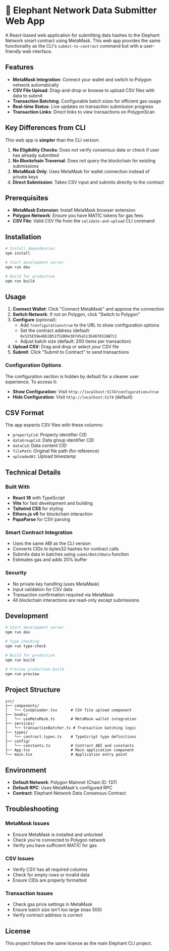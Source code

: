 # 🐘 Elephant Network Data Submitter Web App

A React-based web application for submitting data hashes to the Elephant Network smart contract using MetaMask. This web app provides the same functionality as the CLI's `submit-to-contract` command but with a user-friendly web interface.

## Features

- **MetaMask Integration**: Connect your wallet and switch to Polygon network automatically
- **CSV File Upload**: Drag-and-drop or browse to upload CSV files with data to submit
- **Transaction Batching**: Configurable batch sizes for efficient gas usage
- **Real-time Status**: Live updates on transaction submission progress
- **Transaction Links**: Direct links to view transactions on PolygonScan

## Key Differences from CLI

This web app is **simpler** than the CLI version:

1. **No Eligibility Checks**: Does not verify consensus data or check if user has already submitted
2. **No Blockchain Traversal**: Does not query the blockchain for existing submissions
3. **MetaMask Only**: Uses MetaMask for wallet connection instead of private keys
4. **Direct Submission**: Takes CSV input and submits directly to the contract

## Prerequisites

- **MetaMask Extension**: Install MetaMask browser extension
- **Polygon Network**: Ensure you have MATIC tokens for gas fees
- **CSV File**: Valid CSV file from the `validate-and-upload` CLI command

## Installation

```bash
# Install dependencies
npm install

# Start development server
npm run dev

# Build for production
npm run build
```

## Usage

1. **Connect Wallet**: Click "Connect MetaMask" and approve the connection
2. **Switch Network**: If not on Polygon, click "Switch to Polygon"
3. **Configure** (optional):
   - Add `?configuration=true` to the URL to show configuration options
   - Set the contract address (default: `0x525E59e4DE2B51f52B9e30745a513E407652AB7c`)
   - Adjust batch size (default: 200 items per transaction)
4. **Upload CSV**: Drag and drop or select your CSV file
5. **Submit**: Click "Submit to Contract" to send transactions

### Configuration Options

The configuration section is hidden by default for a cleaner user experience. To access it:

- **Show Configuration**: Visit `http://localhost:5174?configuration=true`
- **Hide Configuration**: Visit `http://localhost:5174` (default)

## CSV Format

The app expects CSV files with these columns:

- `propertyCid`: Property identifier CID
- `dataGroupCid`: Data group identifier CID
- `dataCid`: Data content CID
- `filePath`: Original file path (for reference)
- `uploadedAt`: Upload timestamp

## Technical Details

### Built With

- **React 18** with TypeScript
- **Vite** for fast development and building
- **Tailwind CSS** for styling
- **Ethers.js v6** for blockchain interaction
- **PapaParse** for CSV parsing

### Smart Contract Integration

- Uses the same ABI as the CLI version
- Converts CIDs to bytes32 hashes for contract calls
- Submits data in batches using `submitBatchData` function
- Estimates gas and adds 20% buffer

### Security

- No private key handling (uses MetaMask)
- Input validation for CSV data
- Transaction confirmation required via MetaMask
- All blockchain interactions are read-only except submissions

## Development

```bash
# Start development server
npm run dev

# Type checking
npm run type-check

# Build for production
npm run build

# Preview production build
npm run preview
```

## Project Structure

```
src/
├── components/
│   └── CsvUploader.tsx      # CSV file upload component
├── hooks/
│   └── useMetaMask.ts       # MetaMask wallet integration
├── services/
│   └── transactionBatcher.ts # Transaction batching logic
├── types/
│   └── contract.types.ts    # TypeScript type definitions
├── config/
│   └── constants.ts         # Contract ABI and constants
├── App.tsx                  # Main application component
└── main.tsx                 # Application entry point
```

## Environment

- **Default Network**: Polygon Mainnet (Chain ID: 137)
- **Default RPC**: Uses MetaMask's configured RPC
- **Contract**: Elephant Network Data Consensus Contract

## Troubleshooting

### MetaMask Issues

- Ensure MetaMask is installed and unlocked
- Check you're connected to Polygon network
- Verify you have sufficient MATIC for gas

### CSV Issues

- Verify CSV has all required columns
- Check for empty rows or invalid data
- Ensure CIDs are properly formatted

### Transaction Issues

- Check gas price settings in MetaMask
- Ensure batch size isn't too large (max 500)
- Verify contract address is correct

## License

This project follows the same license as the main Elephant CLI project.
